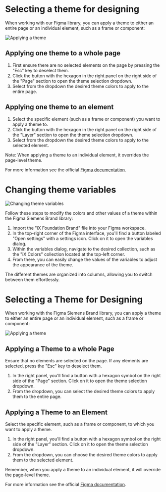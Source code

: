 # Selecting a theme for designing

When working with our Figma library, you can apply a theme to either an entire page or an individual element, such as a frame or component:

![Applying a theme](https://www.figma.com/design/wEptRgAezDU1z80Cn3eZ0o/iX-Pattern-Illustrations?type=design&node-id=2232-192&mode=design&t=C6IjeY71MP4uA7vZ-4)
## Applying one theme to a whole page

1. First ensure there are no selected elements on the page by pressing the "Esc" key to deselect them.
2. Click the button with the hexagon in the right panel on the right side of the "Page" section to open the theme selection dropdown.
3. Select from the dropdown the desired theme colors to apply to the entire page.  

## Applying one theme to an element

1. Select the specific element (such as a frame or component) you want to apply a theme to.
2. Click the button with the hexagon in the right panel on the right side of the "Layer" section to open the theme selection dropdown.
3. Select from the dropdown the desired theme colors to apply to the selected element. 

Note: When applying a theme to an individual element, it overrides the page-level theme.

For more information see the official [Figma documentation](https://help.figma.com/hc/en-us/articles/15339657135383-Guide-to-variables-in-Figma).

# Changing theme variables

![Changing theme variables](https://www.figma.com/design/wEptRgAezDU1z80Cn3eZ0o/iX-Pattern-Illustrations?type=design&node-id=2232-101&mode=design&t=C6IjeY71MP4uA7vZ-4)

Follow these steps to modify the colors and other values of a theme within the Figma Siemens Brand library:  

1. Import the "iX Foundation Brand" file into your Figma workspace.
2. In the top-right corner of the Figma interface, you'll find a button labeled "Open settings" with a settings icon. Click on it to open the variables dialog.
3. Within the variables dialog, navigate to the desired collection, such as the "iX Colors" collection located at the top-left corner.
4. From there, you can easily change the values of the variables to adjust the appearance of the theme.

The different themes are organized into columns, allowing you to switch between them effortlessly.

# Selecting a Theme for Designing

When working with the Figma Siemens Brand library, you can apply a theme to either an entire page or an individual element, such as a frame or component:  

![Applying a theme](https://www.figma.com/file/wEptRgAezDU1z80Cn3eZ0o/iX-Pattern-Illustrations?type=design&node-id=2232-192&mode=design&t=C6IjeY71MP4uA7vZ-4)
## Applying a Theme to a whole Page

Ensure that no elements are selected on the page. If any elements are selected, press the "Esc" key to deselect them.
1. In the right panel, you'll find a button with a hexagon symbol on the right side of the "Page" section. Click on it to open the theme selection dropdown.
2. From the dropdown, you can select the desired theme colors to apply them to the entire page.  

## Applying a Theme to an Element

Select the specific element, such as a frame or component, to which you want to apply a theme.
1. In the right panel, you'll find a button with a hexagon symbol on the right side of the "Layer" section. Click on it to open the theme selection dropdown.
2. From the dropdown, you can choose the desired theme colors to apply them to the selected element. 

Remember, when you apply a theme to an individual element, it will override the page-level theme.

For more information see the official [Figma documentation](https://help.figma.com/hc/en-us/articles/15339657135383-Guide-to-variables-in-Figma).

